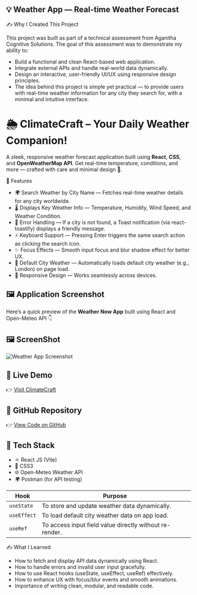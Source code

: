 ## 💡 Weather App — Real-time Weather Forecast
✍️ Why I Created This Project

This project was built as part of a technical assessment from Aganitha Cognitive Solutions.
The goal of this assessment was to demonstrate my ability to:

- Build a functional and clean React-based web application. 
- Integrate external APIs and handle real-world data dynamically. 
- Design an interactive, user-friendly UI/UX using responsive design principles. 
- The idea behind this project is simple yet practical — to provide users with real-time weather information for any city they search for, with a minimal and intuitive interface.

# 🌦️ ClimateCraft – Your Daily Weather Companion!

A sleek, responsive weather forecast application built using **React**, **CSS**, and **OpenWeatherMap API**. Get real-time temperature, conditions, and more — crafted with care and minimal design 🎨.


🚀 Features

- 🌍 Search Weather by City Name — Fetches real-time weather details for any city worldwide. 
- 🌡️ Displays Key Weather Info — Temperature, Humidity, Wind Speed, and Weather Condition. 
- 💬 Error Handling — If a city is not found, a Toast notification (via react-toastify) displays a friendly message. 
- ⚡ Keyboard Support — Pressing Enter triggers the same search action as clicking the search icon. 
- ✨ Focus Effects — Smooth input focus and blur shadow effect for better UX. 
- 🧭 Default City Weather — Automatically loads default city weather (e.g., London) on page load.   
- 📱 Responsive Design — Works seamlessly across devices.


## 🖼️ Application Screenshot

Here’s a quick preview of the **Weather Now App** built using React and Open-Meteo API 👇  

## 🖼️ ScreenShot
![Weather App Screenshot](https://drive.google.com/uc?export=view&id=1TQaPZXSIOk04foCJHmQsxl61Y2TxuisP)

## 🚀 Live Demo
👉 [Visit ClimateCraft](https://prem2621.github.io/weather)
## 📂 GitHub Repository
👉 [View Code on GitHub](https://github.com/prem2621/Weather)



## 🧪 Tech Stack
- ⚛️ React JS (Vite)
- 🎨 CSS3
- 🌐 Open-Meteo Weather API 
- 🌍 Postman (for API testing)

| Hook        | Purpose                                                 |
| ----------- | ------------------------------------------------------- |
| `useState`  | To store and update weather data dynamically.           |
| `useEffect` | To load default city weather data on app load.          |
| `useRef`    | To access input field value directly without re-render. |


✍️ What I Learned

- How to fetch and display API data dynamically using React. 
- How to handle errors and invalid user input gracefully. 
- How to use React hooks (useState, useEffect, useRef) effectively. 
- How to enhance UX with focus/blur events and smooth animations. 
- Importance of writing clean, modular, and readable code.

 

